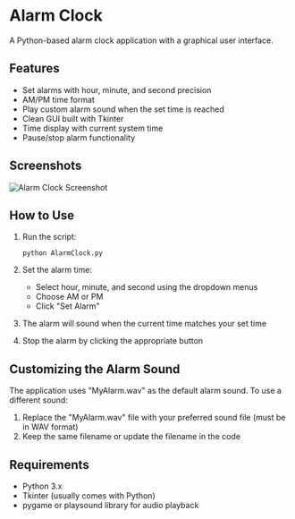 # Alarm Clock

A Python-based alarm clock application with a graphical user interface.

## Features

- Set alarms with hour, minute, and second precision
- AM/PM time format
- Play custom alarm sound when the set time is reached
- Clean GUI built with Tkinter
- Time display with current system time
- Pause/stop alarm functionality

## Screenshots

![Alarm Clock Screenshot](screenshots/alarm_clock.png)

## How to Use

1. Run the script:
   ```
   python AlarmClock.py
   ```

2. Set the alarm time:
   - Select hour, minute, and second using the dropdown menus
   - Choose AM or PM
   - Click "Set Alarm"

3. The alarm will sound when the current time matches your set time
4. Stop the alarm by clicking the appropriate button

## Customizing the Alarm Sound

The application uses "MyAlarm.wav" as the default alarm sound. To use a different sound:
1. Replace the "MyAlarm.wav" file with your preferred sound file (must be in WAV format)
2. Keep the same filename or update the filename in the code

## Requirements

- Python 3.x
- Tkinter (usually comes with Python)
- pygame or playsound library for audio playback
